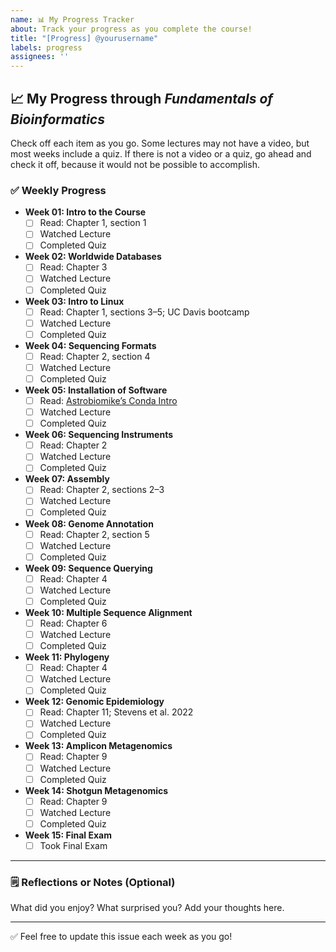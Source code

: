 ```yaml
---
name: 📊 My Progress Tracker
about: Track your progress as you complete the course!
title: "[Progress] @yourusername"
labels: progress
assignees: ''
---
```


## 📈 My Progress through *Fundamentals of Bioinformatics*

Check off each item as you go. Some lectures may not have a video, but most weeks include a quiz.
If there is not a video or a quiz, go ahead and check it off, because it would not be possible to accomplish.

### ✅ Weekly Progress

- **Week 01: Intro to the Course**
  - [ ] Read: Chapter 1, section 1
  - [ ] Watched Lecture
  - [ ] Completed Quiz

- **Week 02: Worldwide Databases**
  - [ ] Read: Chapter 3
  - [ ] Watched Lecture
  - [ ] Completed Quiz

- **Week 03: Intro to Linux**
  - [ ] Read: Chapter 1, sections 3–5; UC Davis bootcamp
  - [ ] Watched Lecture
  - [ ] Completed Quiz

- **Week 04: Sequencing Formats**
  - [ ] Read: Chapter 2, section 4
  - [ ] Watched Lecture
  - [ ] Completed Quiz

- **Week 05: Installation of Software**
  - [ ] Read: [Astrobiomike’s Conda Intro](https://astrobiomike.github.io/unix/conda-intro)
  - [ ] Watched Lecture
  - [ ] Completed Quiz

- **Week 06: Sequencing Instruments**
  - [ ] Read: Chapter 2
  - [ ] Watched Lecture
  - [ ] Completed Quiz

- **Week 07: Assembly**
  - [ ] Read: Chapter 2, sections 2–3
  - [ ] Watched Lecture
  - [ ] Completed Quiz

- **Week 08: Genome Annotation**
  - [ ] Read: Chapter 2, section 5
  - [ ] Watched Lecture
  - [ ] Completed Quiz

- **Week 09: Sequence Querying**
  - [ ] Read: Chapter 4
  - [ ] Watched Lecture
  - [ ] Completed Quiz

- **Week 10: Multiple Sequence Alignment**
  - [ ] Read: Chapter 6
  - [ ] Watched Lecture
  - [ ] Completed Quiz

- **Week 11: Phylogeny**
  - [ ] Read: Chapter 4
  - [ ] Watched Lecture
  - [ ] Completed Quiz

- **Week 12: Genomic Epidemiology**
  - [ ] Read: Chapter 11; Stevens et al. 2022
  - [ ] Watched Lecture
  - [ ] Completed Quiz

- **Week 13: Amplicon Metagenomics**
  - [ ] Read: Chapter 9
  - [ ] Watched Lecture
  - [ ] Completed Quiz

- **Week 14: Shotgun Metagenomics**
  - [ ] Read: Chapter 9
  - [ ] Watched Lecture
  - [ ] Completed Quiz

- **Week 15: Final Exam**
  - [ ] Took Final Exam

---

### 🗒️ Reflections or Notes (Optional)

What did you enjoy? What surprised you? Add your thoughts here.

---

✅ Feel free to update this issue each week as you go!
